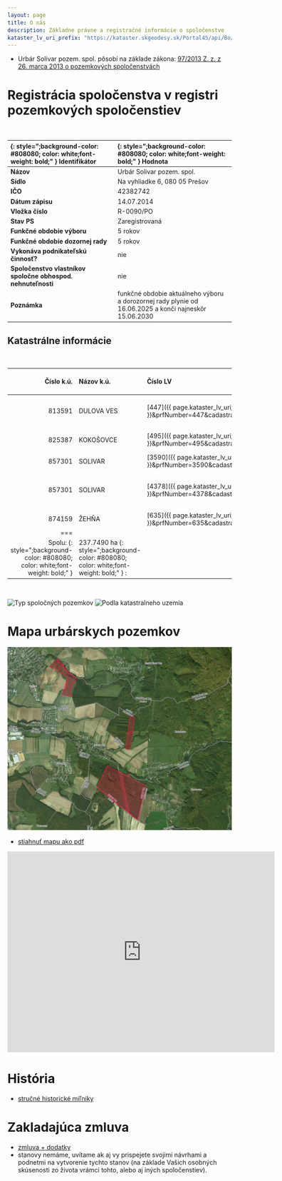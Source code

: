 ```yaml
---
layout: page
title: O nás
description: Základne právne a registračné informácie o spoločenstve
kataster_lv_uri_prefix: "https://kataster.skgeodesy.sk/Portal45/api/Bo/GeneratePrfPublic?outputType=html"
---
```


- Urbár Solivar pozem. spol. pôsobí na základe zákona: [97/2013 Z. z. z 26. marca 2013 o pozemkových spoločenstvách](https://www.slov-lex.sk/pravne-predpisy/SK/ZZ/2013/97/) 

# Registrácia spoločenstva v registri pozemkových spoločenstiev
<br/>

| {: style=";background-color: #808080; color: white;font-weight: bold;" }  Identifikátor  | {: style=";background-color: #808080; color: white;font-weight: bold;" } Hodnota  |
| :---------- | :-------------------------------------------------------- |
| **Názov** | Urbár Solivar pozem. spol. |
| **Sídlo** | Na vyhliadke 6, 080 05	Prešov	 |
| **IČO** | 42382742 |
| **Dátum zápisu** | 14.07.2014 |
| **Vložka číslo** | R-0090/PO |
| **Stav PS** | Zaregistrovaná |
| **Funkčné obdobie výboru** | 5 rokov |
| **Funkčné obdobie dozornej rady** | 5 rokov |
| **Vykonáva podnikateľskú činnosť?** | nie |
| **Spoločenstvo vlastníkov spoločne obhospod. nehnuteľnosti** | nie |
| **Poznámka** | funkčné obdobie aktuálneho výboru a dorozornej rady plynie od 	16.06.2025 a konči najneskôr 	15.06.2030 |

## Katastrálne informácie
<br/>

| Číslo k.ú. | Názov k.ú. | Číslo LV | Poznámka (typ pozemkov) | Výmera [ha] |
|----------: | :--------- | :------- | :--------| --------:|
| 813591 | DULOVA VES | [447]({{ page.kataster_lv_uri_prefix }}&prfNumber=447&cadastralUnitCode=813591)     | TPP, Lesný pozemok, Ostatná plocha          |	177.5093  |	
| 825387 | KOKOŠOVCE  | [495]({{ page.kataster_lv_uri_prefix }}&prfNumber=495&cadastralUnitCode=825387)     | TPP, Lesný pozemok, Orná pôda               |  19.9224	|	
| 857301 | SOLIVAR    | [3590]({{ page.kataster_lv_uri_prefix }}&prfNumber=3590&cadastralUnitCode=857301)   | TPP                                         |  39.8894	|	
| 857301 | SOLIVAR    | [4378]({{ page.kataster_lv_uri_prefix }}&prfNumber=4378&cadastralUnitCode=857301)   | TPP, Orná pôda, Zastavaná plocha a nádvorie |   0.0636  |	
| 874159 | ŽEHŇA      | [635]({{ page.kataster_lv_uri_prefix }}&prfNumber=635&cadastralUnitCode=874159)	    | TPP                                         |   0.3643  |
|===
| Spolu:   {: style=";background-color: #808080; color: white;font-weight: bold;" }  | 237.7490 ha {: style=";background-color: #808080; color: white;font-weight: bold;" }  :||||

<br/>

![Typ spoločných pozemkov](https://github.com/user-attachments/assets/58a333bb-a95a-433d-937d-aff32d753b69)
<img alt="Podla katastralneho uzemia" src="https://github.com/user-attachments/assets/067408ca-d718-446c-bfcb-dd69eb4b7929" />


# Mapa urbárskych pozemkov
![image](/assets/img/2025-10-11-MapaUrbaru-small.png)
- [stiahnuť mapu ako pdf](/assets/2025-10-11-UrbarskePozemky.pdf)

<iframe src="https://zbgis.skgeodesy.sk/mapka/e/3aeaL?pos=48.965496,21.309050,12&bm=world-imagery" width="600" height="450" style="border:0;" allowfullscreen="" loading="lazy"></iframe>

# História
- [stručné historické míľniky](/historia/)

# Zakladajúca zmluva
- [zmluva + dodatky](/docs/)
- stanovy nemáme, uvítame ak aj vy prispejete svojimi návrhami a podnetmi na vytvorenie tychto stanov (na základe Vašich osobných skúsenosti zo života vrámci tohto, alebo aj iných spoločenstiev).
